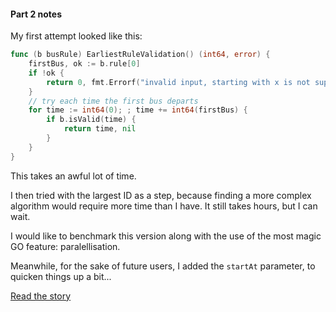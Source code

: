 #### Part 2 notes

My first attempt looked like this:

```go
func (b busRule) EarliestRuleValidation() (int64, error) {
	firstBus, ok := b.rule[0]
	if !ok {
		return 0, fmt.Errorf("invalid input, starting with x is not supported")
	}
	// try each time the first bus departs
	for time := int64(0); ; time += int64(firstBus) {
		if b.isValid(time) {
			return time, nil
		}
	}
}
```
This takes an awful lot of time.

I then tried with the largest ID as a step, because finding a more complex algorithm would require more time than I have. It still takes hours, but I can wait.

I would like to benchmark this version along with the use of the most magic GO feature: paralellisation.

Meanwhile, for the sake of future users, I added the `startAt` parameter, to quicken things up a bit...


[Read the story](./STORYhttps://github.com/login?return_to=https%3A%2F%2Fgithub.com%2Fablqk%2Fadventofcode%2Fpull%2Fnew%2Ffeature%2Fstorytelling.md)
